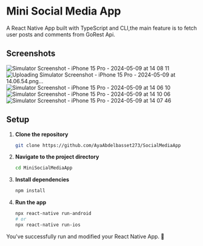 # Mini Social Media App
A React Native App built with TypeScript and CLI,the main feature is to fetch user posts and comments from GoRest Api.

## Screenshots

![Simulator Screenshot - iPhone 15 Pro - 2024-05-09 at 14 08 11](https://github.com/AyaAbdelbasset273/SocialMediaApp/assets/52222745/aeb75943-5e62-4084-9ca2-6e3c02173fd7)
![Uploading Simulator Screenshot - iPhone 15 Pro - 2024-05-09 at 14.06.54.png…]()
![Simulator Screenshot - iPhone 15 Pro - 2024-05-09 at 14 06 10](https://github.com/AyaAbdelbasset273/SocialMediaApp/assets/52222745/8786bd80-35ce-46f6-9b78-67f3d5f5c42a)
![Simulator Screenshot - iPhone 15 Pro - 2024-05-09 at 14 10 06](https://github.com/AyaAbdelbasset273/SocialMediaApp/assets/52222745/eca5c84b-65a8-419c-adc5-7c540ceaac6a)
![Simulator Screenshot - iPhone 15 Pro - 2024-05-09 at 14 07 46](https://github.com/AyaAbdelbasset273/SocialMediaApp/assets/52222745/c370b625-d501-4606-a1e6-14420dadba11)


## Setup

1. **Clone the repository**
    ```bash
    git clone https://github.com/AyaAbdelbasset273/SocialMediaApp
    ```

2. **Navigate to the project directory**
    ```bash
    cd MiniSocialMediaApp
    ```

3. **Install dependencies**
    ```bash
    npm install
    ```

4. **Run the app**
    ```bash
    npx react-native run-android
    # or
    npx react-native run-ios
    ```

You've successfully run and modified your React Native App. :partying_face:

